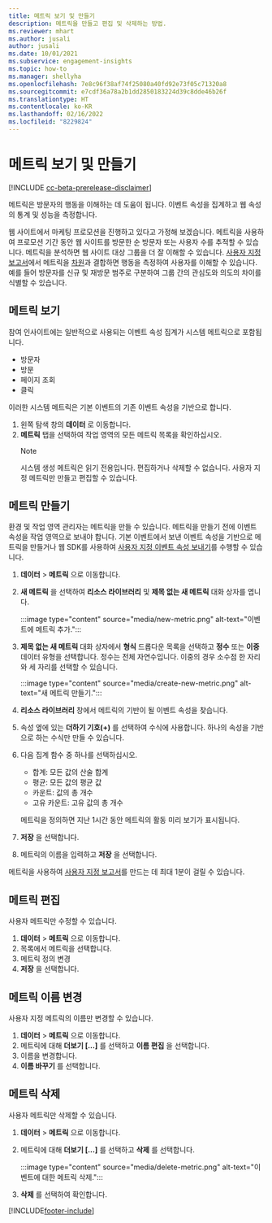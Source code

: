```yaml
---
title: 메트릭 보기 및 만들기
description: 메트릭을 만들고 편집 및 삭제하는 방법.
ms.reviewer: mhart
ms.author: jusali
author: jusali
ms.date: 10/01/2021
ms.subservice: engagement-insights
ms.topic: how-to
ms.manager: shellyha
ms.openlocfilehash: 7e8c96f38af74f25080a40fd92e73f05c71320a8
ms.sourcegitcommit: e7cdf36a78a2b1dd2850183224d39c8dde46b26f
ms.translationtype: HT
ms.contentlocale: ko-KR
ms.lasthandoff: 02/16/2022
ms.locfileid: "8229824"
---
```

# <a name="view-and-create-metrics"></a>메트릭 보기 및 만들기

[!INCLUDE [cc-beta-prerelease-disclaimer](includes/cc-beta-prerelease-disclaimer.md)]

메트릭은 방문자의 행동을 이해하는 데 도움이 됩니다. 이벤트 속성을 집계하고 웹 속성의 통계 및 성능을 측정합니다.  

웹 사이트에서 마케팅 프로모션을 진행하고 있다고 가정해 보겠습니다. 메트릭을 사용하여 프로모션 기간 동안 웹 사이트를 방문한 순 방문자 또는 사용자 수를 추적할 수 있습니다. 메트릭을 분석하면 웹 사이트 대상 그룹을 더 잘 이해할 수 있습니다. [사용자 지정 보고서](custom-reports.md)에서 메트릭을 [차원](dimensions.md)과 결합하면 행동을 측정하여 사용자를 이해할 수 있습니다. 예를 들어 방문자를 신규 및 재방문 범주로 구분하여 그룹 간의 관심도와 의도의 차이를 식별할 수 있습니다.

## <a name="view-metrics"></a>메트릭 보기

참여 인사이트에는 일반적으로 사용되는 이벤트 속성 집계가 시스템 메트릭으로 포함됩니다. 

- 방문자
- 방문
- 페이지 조회
- 클릭

이러한 시스템 메트릭은 기본 이벤트의 기존 이벤트 속성을 기반으로 합니다.

1. 왼쪽 탐색 창의 **데이터** 로 이동합니다. 
1. **메트릭** 탭을 선택하여 작업 영역의 모든 메트릭 목록을 확인하십시오. 
   > [!NOTE]
   > 시스템 생성 메트릭은 읽기 전용입니다. 편집하거나 삭제할 수 없습니다. 사용자 지정 메트릭만 만들고 편집할 수 있습니다.

## <a name="create-a-metric"></a>메트릭 만들기

환경 및 작업 영역 관리자는 메트릭을 만들 수 있습니다. 메트릭을 만들기 전에 이벤트 속성을 작업 영역으로 보내야 합니다. 기본 이벤트에서 보낸 이벤트 속성을 기반으로 메트릭을 만들거나 웹 SDK를 사용하여 [사용자 지정 이벤트 속성 보내기](advanced-SDK-implementation.md)를 수행할 수 있습니다.

1. **데이터** > **메트릭** 으로 이동합니다.
1. **새 메트릭** 을 선택하여 **리소스 라이브러리** 및 **제목 없는 새 메트릭** 대화 상자를 엽니다.

   :::image type="content" source="media/new-metric.png" alt-text="이벤트에 메트릭 추가.":::

1. **제목 없는 새 메트릭** 대화 상자에서 **형식** 드롭다운 목록을 선택하고 **정수** 또는 **이중** 데이터 유형을 선택합니다. 정수는 전체 자연수입니다. 이중의 경우 소수점 한 자리와 세 자리를 선택할 수 있습니다.

   :::image type="content" source="media/create-new-metric.png" alt-text="새 메트릭 만들기.":::
   
5. **리소스 라이브러리** 창에서 메트릭의 기반이 될 이벤트 속성을 찾습니다.
6. 속성 옆에 있는 **더하기 기호(+)** 를 선택하여 수식에 사용합니다. 하나의 속성을 기반으로 하는 수식만 만들 수 있습니다. 
7. 다음 집계 함수 중 하나를 선택하십시오. 

   - 합계: 모든 값의 산술 합계 
   - 평균: 모든 값의 평균 값
   - 카운트: 값의 총 개수
   - 고유 카운트: 고유 값의 총 개수

   메트릭을 정의하면 지난 1시간 동안 메트릭의 활동 미리 보기가 표시됩니다.

1. **저장** 을 선택합니다. 
1. 메트릭의 이름을 입력하고 **저장** 을 선택합니다.

메트릭을 사용하여 [사용자 지정 보고서](custom-reports.md)를 만드는 데 최대 1분이 걸릴 수 있습니다.

## <a name="edit-a-metric"></a>메트릭 편집

사용자 메트릭만 수정할 수 있습니다.

1. **데이터** > **메트릭** 으로 이동합니다.
1. 목록에서 메트릭을 선택합니다.
1. 메트릭 정의 변경
1. **저장** 을 선택합니다.

## <a name="change-the-name-of-a-metric"></a>메트릭 이름 변경

사용자 지정 메트릭의 이름만 변경할 수 있습니다.

1. **데이터** > **메트릭** 으로 이동합니다.
1. 메트릭에 대해 **더보기 [...]** 를 선택하고 **이름 편집** 을 선택합니다.
1. 이름을 변경합니다. 
1. **이름 바꾸기** 를 선택합니다.

## <a name="delete-a-metric"></a>메트릭 삭제

사용자 메트릭만 삭제할 수 있습니다.

1. **데이터** > **메트릭** 으로 이동합니다.
1. 메트릭에 대해 **더보기 [...]** 를 선택하고 **삭제** 를 선택합니다.

   :::image type="content" source="media/delete-metric.png" alt-text="이벤트에 대한 메트릭 삭제.":::

1. **삭제** 를 선택하여 확인합니다.



[!INCLUDE[footer-include](../includes/footer-banner.md)]
